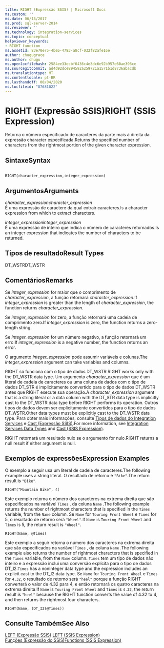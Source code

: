 ```yaml
---
title: RIGHT (Expressão SSIS) | Microsoft Docs
ms.custom: ''
ms.date: 06/13/2017
ms.prod: sql-server-2014
ms.reviewer: ''
ms.technology: integration-services
ms.topic: conceptual
helpviewer_keywords:
- RIGHT function
ms.assetid: 83e70e75-4be5-4783-a8cf-032f82afe16e
author: chugugrace
ms.author: chugu
ms.openlocfilehash: 2584ee33ecbf0436c4e3dc6e92b957e60ae396ce
ms.sourcegitcommit: ad4d92dce894592a259721a1571b1d8736abacdb
ms.translationtype: MT
ms.contentlocale: pt-BR
ms.lasthandoff: 08/04/2020
ms.locfileid: "87681022"
---
```

# <a name="right-ssis-expression"></a><span data-ttu-id="2ea0c-102">RIGHT (Expressão SSIS)</span><span class="sxs-lookup"><span data-stu-id="2ea0c-102">RIGHT (SSIS Expression)</span></span>
  <span data-ttu-id="2ea0c-103">Retorna o número especificado de caracteres da parte mais à direita da expressão character especificada.</span><span class="sxs-lookup"><span data-stu-id="2ea0c-103">Returns the specified number of characters from the rightmost portion of the given character expression.</span></span>  
  
## <a name="syntax"></a><span data-ttu-id="2ea0c-104">Sintaxe</span><span class="sxs-lookup"><span data-stu-id="2ea0c-104">Syntax</span></span>  
  
```  
  
RIGHT(character_expression,integer_expression)  
```  
  
## <a name="arguments"></a><span data-ttu-id="2ea0c-105">Argumentos</span><span class="sxs-lookup"><span data-stu-id="2ea0c-105">Arguments</span></span>  
 <span data-ttu-id="2ea0c-106">*character_expression*</span><span class="sxs-lookup"><span data-stu-id="2ea0c-106">*character_expression*</span></span>  
 <span data-ttu-id="2ea0c-107">É uma expressão de caractere da qual extrair caracteres.</span><span class="sxs-lookup"><span data-stu-id="2ea0c-107">Is a character expression from which to extract characters.</span></span>  
  
 <span data-ttu-id="2ea0c-108">*integer_expression*</span><span class="sxs-lookup"><span data-stu-id="2ea0c-108">*integer_expression*</span></span>  
 <span data-ttu-id="2ea0c-109">É uma expressão de inteiro que indica o número de caracteres retornados.</span><span class="sxs-lookup"><span data-stu-id="2ea0c-109">Is an integer expression that indicates the number of characters to be returned.</span></span>  
  
## <a name="result-types"></a><span data-ttu-id="2ea0c-110">Tipos de resultado</span><span class="sxs-lookup"><span data-stu-id="2ea0c-110">Result Types</span></span>  
 <span data-ttu-id="2ea0c-111">DT_WSTR</span><span class="sxs-lookup"><span data-stu-id="2ea0c-111">DT_WSTR</span></span>  
  
## <a name="remarks"></a><span data-ttu-id="2ea0c-112">Comentários</span><span class="sxs-lookup"><span data-stu-id="2ea0c-112">Remarks</span></span>  
 <span data-ttu-id="2ea0c-113">Se *integer_expression* for maior que o comprimento de *character_expression*, a função retornará *character_expression*.</span><span class="sxs-lookup"><span data-stu-id="2ea0c-113">If *integer_expression* is greater than the length of *character_expression*, the function returns *character_expression*.</span></span>  
  
 <span data-ttu-id="2ea0c-114">Se *integer_expression* for zero, a função retornará uma cadeia de comprimento zero.</span><span class="sxs-lookup"><span data-stu-id="2ea0c-114">If *integer_expression* is zero, the function returns a zero-length string.</span></span>  
  
 <span data-ttu-id="2ea0c-115">Se *integer_expression* for um número negativo, a função retornará um erro.</span><span class="sxs-lookup"><span data-stu-id="2ea0c-115">If *integer_expression* is a negative number, the function returns an error.</span></span>  
  
 <span data-ttu-id="2ea0c-116">O argumento *integer_expression* pode assumir variáveis e colunas.</span><span class="sxs-lookup"><span data-stu-id="2ea0c-116">The *integer_expression* argument can take variables and columns.</span></span>  
  
 <span data-ttu-id="2ea0c-117">RIGHT só funciona com o tipo de dados DT_WSTR.</span><span class="sxs-lookup"><span data-stu-id="2ea0c-117">RIGHT works only with the DT_WSTR data type.</span></span> <span data-ttu-id="2ea0c-118">Um argumento *character_expression* que é um literal de cadeia de caracteres ou uma coluna de dados com o tipo de dados DT_STR é implicitamente convertido para o tipo de dados DT_WSTR antes que RIGHT execute sua operação.</span><span class="sxs-lookup"><span data-stu-id="2ea0c-118">A *character_expression* argument that is a string literal or a data column with the DT_STR data type is implicitly cast to the DT_WSTR data type before RIGHT performs its operation.</span></span> <span data-ttu-id="2ea0c-119">Outros tipos de dados devem ser explicitamente convertidos para o tipo de dados DT_WSTR.</span><span class="sxs-lookup"><span data-stu-id="2ea0c-119">Other data types must be explicitly cast to the DT_WSTR data type.</span></span> <span data-ttu-id="2ea0c-120">Para obter mais informações, consulte [Tipos de dados do Integration Services](../data-flow/integration-services-data-types.md) e [Cast &#40;Expressão SSIS&#41;](cast-ssis-expression.md).</span><span class="sxs-lookup"><span data-stu-id="2ea0c-120">For more information, see [Integration Services Data Types](../data-flow/integration-services-data-types.md) and [Cast &#40;SSIS Expression&#41;](cast-ssis-expression.md).</span></span>  
  
 <span data-ttu-id="2ea0c-121">RIGHT retornará um resultado nulo se o argumento for nulo.</span><span class="sxs-lookup"><span data-stu-id="2ea0c-121">RIGHT returns a null result if either argument is null.</span></span>  
  
## <a name="expression-examples"></a><span data-ttu-id="2ea0c-122">Exemplos de expressões</span><span class="sxs-lookup"><span data-stu-id="2ea0c-122">Expression Examples</span></span>  
 <span data-ttu-id="2ea0c-123">O exemplo a seguir usa um literal de cadeia de caracteres.</span><span class="sxs-lookup"><span data-stu-id="2ea0c-123">The following example uses a string literal.</span></span> <span data-ttu-id="2ea0c-124">O resultado de retorno é `"Bike"`.</span><span class="sxs-lookup"><span data-stu-id="2ea0c-124">The return result is `"Bike"`.</span></span>  
  
```  
RIGHT("Mountain Bike", 4)  
```  
  
 <span data-ttu-id="2ea0c-125">Este exemplo retorna o número dos caracteres na extrema direita que são especificados na variável `Times` , da coluna `Name` .</span><span class="sxs-lookup"><span data-stu-id="2ea0c-125">The following example returns the number of rightmost characters that is specified in the `Times` variable, from the `Name` column.</span></span> <span data-ttu-id="2ea0c-126">Se `Name` for `Touring Front Wheel` e `Times` for 5, o resultado de retorno será `"Wheel"`.</span><span class="sxs-lookup"><span data-stu-id="2ea0c-126">If `Name` is `Touring Front Wheel` and `Times` is 5, the return result is `"Wheel"`.</span></span>  
  
```  
RIGHT(Name, @Times)  
```  
  
 <span data-ttu-id="2ea0c-127">Este exemplo a seguir retorna o número dos caracteres na extrema direita que são especificados na variável `Times` , da coluna `Name` .</span><span class="sxs-lookup"><span data-stu-id="2ea0c-127">The following example also returns the number of rightmost characters that is specified in the `Times` variable, from the `Name` column.</span></span> <span data-ttu-id="2ea0c-128">`Times` tem um tipo de dados não inteiro e a expressão inclui uma conversão explícita para o tipo de dados DT_I2.</span><span class="sxs-lookup"><span data-stu-id="2ea0c-128">`Times` has a noninteger data type and the expression includes an explicit cast to the DT_I2 data type.</span></span> <span data-ttu-id="2ea0c-129">Se `Name` for `Touring Front Wheel` e `Times` for `4.32`, o resultado de retorno será `"heel"` porque a função RIGHT converterá o valor de 4.32 para 4, e então retornará os quatro caracteres na extrema direita.</span><span class="sxs-lookup"><span data-stu-id="2ea0c-129">If `Name` is `Touring Front Wheel` and `Times` is `4.32`, the return result is `"heel"` because the RIGHT function converts the value of 4.32 to 4, and then returns the rightmost four characters.</span></span>  
  
```  
RIGHT(Name, (DT_I2)@Times))  
```  
  
## <a name="see-also"></a><span data-ttu-id="2ea0c-130">Consulte Também</span><span class="sxs-lookup"><span data-stu-id="2ea0c-130">See Also</span></span>  
 <span data-ttu-id="2ea0c-131">[LEFT &#40;Expressão SSIS&#41;](left-ssis-expression.md) </span><span class="sxs-lookup"><span data-stu-id="2ea0c-131">[LEFT &#40;SSIS Expression&#41;](left-ssis-expression.md) </span></span>  
 [<span data-ttu-id="2ea0c-132">Funções &#40;Expressão do SSIS&#41;</span><span class="sxs-lookup"><span data-stu-id="2ea0c-132">Functions &#40;SSIS Expression&#41;</span></span>](functions-ssis-expression.md)  
  
  
